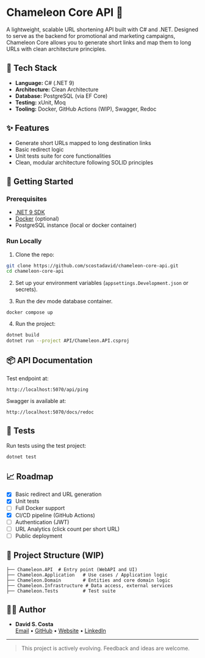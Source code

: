 # Chameleon Core API 🦎

A lightweight, scalable URL shortening API built with C# and .NET. Designed to serve as the backend for promotional and marketing campaigns, Chameleon Core allows you to generate short links and map them to long URLs with clean architecture principles.

## 🔧 Tech Stack

- **Language:** C# (.NET 9)
- **Architecture:** Clean Architecture
- **Database:** PostgreSQL (via EF Core)
- **Testing:** xUnit, Moq
- **Tooling:** Docker, GitHub Actions (WIP), Swagger, Redoc

## ✨ Features

- Generate short URLs mapped to long destination links
- Basic redirect logic
- Unit tests suite for core functionalities
- Clean, modular architecture following SOLID principles

## 🚀 Getting Started

### Prerequisites

- [.NET 9 SDK](https://dotnet.microsoft.com/en-us/download)
- [Docker](https://www.docker.com/) (optional)
- PostgreSQL instance (local or docker container)

### Run Locally

1. Clone the repo:

```bash
git clone https://github.com/scostadavid/chameleon-core-api.git
cd chameleon-core-api
```

2. Set up your environment variables (`appsettings.Development.json` or secrets).

3. Run the dev mode database container.
```
docker compose up
```

4. Run the project:

```bash
dotnet build
dotnet run --project API/Chameleon.API.csproj
```

## 📦 API Documentation

Test endpoint at:
```
http://localhost:5070/api/ping
```

Swagger is available at:

```
http://localhost:5070/docs/redoc
```

## 🧪 Tests

Run tests using the test project:

```bash
dotnet test
```

## 📈 Roadmap

- [x] Basic redirect and URL generation
- [x] Unit tests
- [ ] Full Docker support
- [x] CI/CD pipeline (GitHub Actions)
- [ ] Authentication (JWT)
- [ ] URL Analytics (click count per short URL)
- [ ] Public deployment

## 📂 Project Structure (WIP)

```     
├── Chameleon.API  # Entry point (WebAPI and UI)
├── Chameleon.Application   # Use cases / Application logic
├── Chameleon.Domain        # Entities and core domain logic
├── Chameleon.Infrastructure # Data access, external services
├── Chameleon.Tests         # Test suite
```

## 🧑‍💻 Author

- **David S. Costa**  
  [Email](mailto:me@scostadavid.dev) • [GitHub](https://github.com/scostadavid) • [Website](https://scostadavid.dev) • [LinkedIn](https://linkedin.com/in/scostadavid)

---

> This project is actively evolving. Feedback and ideas are welcome.
